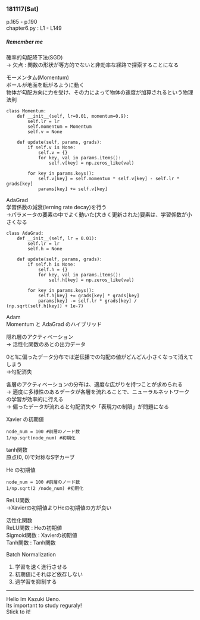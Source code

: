 ### 181117(Sat)  
p.165 - p.190  
chapter6.py : L1 - L149
##### *Remember me*  
確率的勾配降下法(SGD)  
-> 欠点 : 関数の形状が等方的でないと非効率な経路で探索することになる

モーメンタム(Momentum)  
ボールが地面を転がるように動く  
物体が勾配方向に力を受け、その力によって物体の速度が加算されるという物理法則
```
class Momentum:
    def __init__(self, lr=0.01, momentum=0.9):
        self.lr = lr
        self.momentum = Momentum
        self.v = None

    def update(self, params, grads):
        if self.v is None:
            self.v = {}
            for key, val in params.items():
                self.v[key] = np.zeros_like(val)

        for key in params.keys():
            self.v[key] = self.momentum * self.v[key] - self.lr * grads[key]
            params[key] += self.v[key]
```

AdaGrad  
学習係数の減衰(lerning rate decay)を行う  
->パラメータの要素の中でよく動いた(大きく更新された)要素は、学習係数が小さくなる
```
class AdaGrad:
    def __init__(self, lr = 0.01):
        self.lr = lr
        self.h = None

    def update(self, params, grads):
        if self.h is None:
            self.h = {}
            for key, val in params.items():
                self.h[key] = np.zeros_like(val)

        for key in params.keys():
            self.h[key] += grads[key] * grads[key]
            params[key] -= self.lr * grads[key] / (np.sqrt(self.h[key]) + 1e-7)
```

Adam  
Momentum と AdaGrad のハイブリッド

隠れ層のアクティベーション  
-> 活性化関数のあとの出力データ

0と1に偏ったデータ分布では逆伝播での勾配の値がどんどん小さくなって消えてしまう  
->勾配消失

各層のアクティベーションの分布は、適度な広がりを持つことが求められる  
-> 適度に多様性のあるデータが各層を流れることで、ニューラルネットワークの学習が効率的に行える  
-> 偏ったデータが流れると勾配消失や「表現力の制限」が問題になる

Xavier の初期値  
```
node_num = 100 #前層のノード数
1/np.sqrt(node_num) #初期化
```

tanh関数  
原点(0, 0)で対称なS字カーブ


He の初期値  
```
node_num = 100 #前層のノード数
1/np.sqrt(2 /node_num) #初期化
```

ReLU関数  
->Xavierの初期値よりHeの初期値の方が良い

活性化関数  
ReLU関数 : Heの初期値  
Sigmoid関数 : Xavierの初期値  
Tanh関数 : Tanh関数  

Batch Normalization   
1. 学習を速く進行させる  
2. 初期値にそれほど依存しない  
3. 過学習を抑制する  
***
Hello Im Kazuki Ueno.  
Its important to study reguraly!  
Stick to it!  
